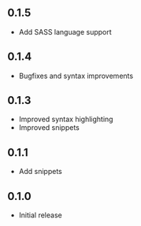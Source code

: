 ## 0.1.5
* Add SASS language support

## 0.1.4
* Bugfixes and syntax improvements

## 0.1.3
* Improved syntax highlighting
* Improved snippets

## 0.1.1
* Add snippets

## 0.1.0
* Initial release
